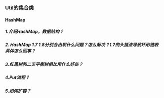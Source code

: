 ### Util的集合类

#### HashMap

##### 1.介绍HashMap，数据结构？

##### 2. HashMap 1.7 1.8分别会出现什么问题？怎么解决？1.7的头插法导致环形链表具体怎么回事？

##### 3.红黑树和二叉平衡树相比用什么好处？

##### 4.Put流程？

##### 5.如何扩容？